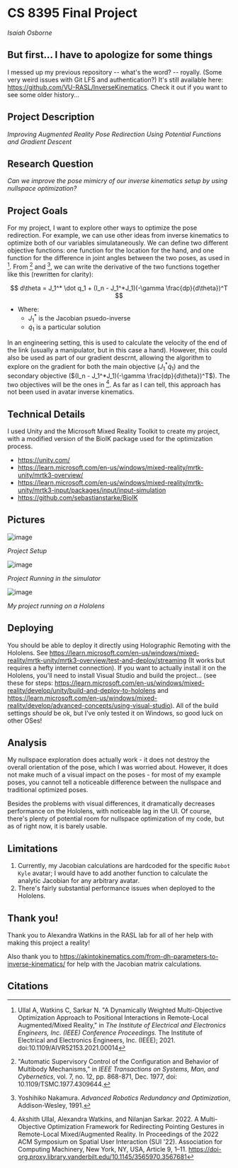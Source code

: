 # CS 8395 Final Project

_Isaiah Osborne_

## But first... I have to apologize for some things

I messed up my previous repository -- what's the word? -- royally. (Some very weird issues with Git LFS and authentication?) It's still available here: <https://github.com/VU-RASL/InverseKinematics>. Check it out if you want to see some older history...

## Project Description

_Improving Augmented Reality Pose Redirection Using Potential Functions and Gradient Descent_

## Research Question

_Can we improve the pose mimicry of our inverse kinematics setup by using nullspace optimization?_

## Project Goals

For my project, I want to explore other ways to optimize the pose redirection. For example, we can use other ideas from inverse kinematics to optimize both of our variables simulataneously. We can define two different objective functions: one function for the location for the hand, and one function for the difference in joint angles between the two poses, as used in [^4]. From [^1] and [^2], we can write the derivative of the two functions together like this (rewritten for clarity):

$$
d\theta = J_1^* \dot q_1 + (I_n - J_1^*J_1)(-\gamma \frac{dp}{d\theta})^T
$$

- Where:
    - $J_1^*$ is the Jacobian psuedo-inverse
    - $\dot q_1$ is a particular solution

In an engineering setting, this is used to calculate the velocity of the end of the link (usually a manipulator, but in this case a hand). However, this could also be used as part of our gradient descrnt, allowing the algorithm to explore on the gradient for both the main objective ($J_1^* \dot q_1$) and the secondary objective ($(I_n - J_1^*J_1)(-\gamma \frac{dp}{d\theta})^T$). The two objectives will be the ones in [^5]. As far as I can tell, this approach has not been used in avatar inverse kinematics.

## Technical Details

I used Unity and the Microsoft Mixed Reality Toolkit to create my project, with a modified version of the BioIK package used for the optimization process. 

- <https://unity.com/>
- <https://learn.microsoft.com/en-us/windows/mixed-reality/mrtk-unity/mrtk3-overview/>
- <https://learn.microsoft.com/en-us/windows/mixed-reality/mrtk-unity/mrtk3-input/packages/input/input-simulation>
- <https://github.com/sebastianstarke/BioIK>

## Pictures

![image](https://github.com/VU-RASL/InverseKinematicsOptimization/assets/107141169/c99946bb-824e-4f59-9b51-f19d768c8f49)

_Project Setup_

![image](https://github.com/VU-RASL/InverseKinematicsOptimization/assets/107141169/aa7d2952-006d-4825-a0e8-79e4203bb3dd)

_Project Running in the simulator_

![image](https://github.com/VU-RASL/InverseKinematicsOptimization/assets/107141169/8d6dbbfb-16fd-42a0-852b-8399dcac2839)

_My project running on a Hololens_

## Deploying

You should be able to deploy it directly using Holographic Remoting with the Hololens. See <https://learn.microsoft.com/en-us/windows/mixed-reality/mrtk-unity/mrtk3-overview/test-and-deploy/streaming> (It works but requires a hefty internet connection). If you want to actually install it on the Hololens, you'll need to install Visual Studio and build the project... (see these for steps: <https://learn.microsoft.com/en-us/windows/mixed-reality/develop/unity/build-and-deploy-to-hololens> and <https://learn.microsoft.com/en-us/windows/mixed-reality/develop/advanced-concepts/using-visual-studio>). All of the build settings _should_ be ok, but I've only tested it on Windows, so good luck on other OSes!

## Analysis

My nullspace exploration does actually work - it does not destroy the overall orientation of the pose, which I was worried about. However, it does not make much of a visual impact on the poses - for most of my example poses, you cannot tell a noticeable difference between the nullspace and traditional optimized poses. 

Besides the problems with visual differences, it dramatically decreases performance on the Hololens, with noticeable lag in the UI. Of course, there's plenty of potential room for nullspace optimization of my code, but as of right now, it is barely usable.

## Limitations

1. Currently, my Jacobian calculations are hardcoded for the specific `Robot Kyle` avatar; I would have to add another function to calculate the analytic Jacobian for any arbitrary avatar.
2. There's fairly substantial performance issues when deployed to the Hololens.

## Thank you!

Thank you to Alexandra Watkins in the RASL lab for all of her help with making this project a reality!

Also thank you to <https://akintokinematics.com/from-dh-parameters-to-inverse-kinematics/> for help with the Jacobian matrix calculations.

## Citations

[^1]: "Automatic Supervisory Control of the Configuration and Behavior of Multibody Mechanisms," in _IEEE Transactions on Systems, Man, and Cybernetics_, vol. 7, no. 12, pp. 868-871, Dec. 1977, doi: 10.1109/TSMC.1977.4309644.

[^2]: Yoshihiko Nakamura. _Advanced Robotics Redundancy and Optimization_, Addison-Wesley, 1991.

[^3]: S. Starke, N. Hendrich and J. Zhang, "Memetic Evolution for Generic Full-Body Inverse Kinematics in Robotics and Animation," in _IEEE Transactions on Evolutionary Computation_, vol. 23, no. 3, pp. 406-420, June 2019, doi: 10.1109/TEVC.2018.2867601.

[^4]: Ullal A, Watkins C, Sarkar N. "A Dynamically Weighted Multi-Objective Optimization Approach to Positional Interactions in Remote-Local Augmented/Mixed Reality," in _The Institute of Electrical and Electronics Engineers, Inc. (IEEE) Conference Proceedings._ The Institute of Electrical and Electronics Engineers, Inc. (IEEE); 2021. doi:10.1109/AIVR52153.2021.00014

[^5]: Akshith Ullal, Alexandra Watkins, and Nilanjan Sarkar. 2022. A Multi-Objective Optimization Framework for Redirecting Pointing Gestures in Remote-Local Mixed/Augmented Reality. In Proceedings of the 2022 ACM Symposium on Spatial User Interaction (SUI '22). Association for Computing Machinery, New York, NY, USA, Article 9, 1–11. https://doi-org.proxy.library.vanderbilt.edu/10.1145/3565970.3567681
